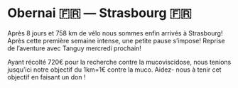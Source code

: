 # Obernai 🇫🇷 — Strasbourg 🇫🇷

<!-- 52km / 157m+ / m- -->

Après 8 jours et 758 km de vélo nous sommes enfin arrivés à Strasbourg! Après cette première semaine intense, une petite pause s’impose! Reprise de l’aventure avec Tanguy mercredi prochain! 

Ayant récolté 720€ pour la recherche contre la mucoviscidose, nous tenions jusqu’ici notre objectif du 1km=1€ contre la muco. Aidez- nous à tenir cet objectif en faisant un don !


